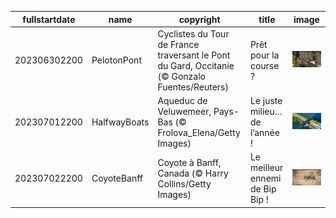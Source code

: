 |fullstartdate|name|copyright|title|image|
|--|--|--|--|--|
202306302200|PelotonPont|Cyclistes du Tour de France traversant le Pont du Gard, Occitanie (© Gonzalo Fuentes/Reuters)|Prêt pour la course ?|![](/fr-FR/2023/07/202306302200PelotonPont.jpg)|
202307012200|HalfwayBoats|Aqueduc de Veluwemeer, Pays-Bas (© Frolova_Elena/Getty Images)|Le juste milieu… de l’année !|![](/fr-FR/2023/07/202307012200HalfwayBoats.jpg)|
202307022200|CoyoteBanff|Coyote à Banff, Canada (© Harry Collins/Getty Images)|Le meilleur ennemi de Bip Bip !|![](/fr-FR/2023/07/202307022200CoyoteBanff.jpg)|
